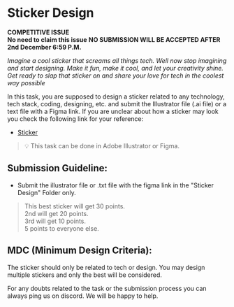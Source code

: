 # Sticker Design

**COMPETITIVE ISSUE**\
**No need to claim this issue** **NO SUBMISSION WILL BE ACCEPTED AFTER 2nd December 6:59 P.M.**

*Imagine a cool sticker that screams all things tech. Well now stop imagining and start designing. Make it fun, make it cool, and let your creativity shine. Get ready to slap that sticker on and share your love for tech in the coolest way possible*

In this task, you are supposed to design a sticker related to any technology, tech stack, coding, designing, etc. and submit the Illustrator file (.ai file) or a text file with a Figma link. If you are unclear about how a sticker may look you check the following link for your reference:
- [Sticker](https://in.pinterest.com/search/pins/?q=sticker&rs=typed)

> 💡 This task can be done in Adobe Illustrator or Figma.


## Submission Guideline:

- Submit the illustrator file or .txt file with the figma link in the "Sticker Design" Folder only.

> This best sticker will get 30 points. \
> 2nd will get 20 points. \
> 3rd will get 10 points. \
> 5 points to everyone else.


## MDC (Minimum Design Criteria):

The sticker should only be related to tech or design. You may design multiple stickers and only the best will be considered.

For any doubts related to the task or the submission process you can always ping us on discord. We will be happy to help.


